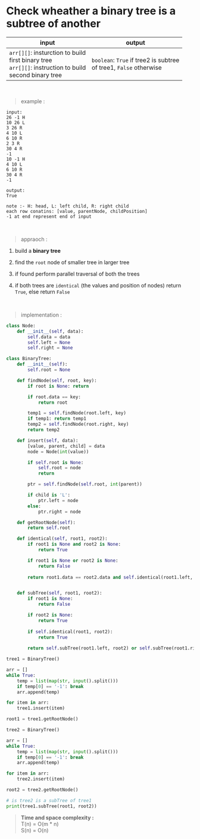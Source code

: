 # Check wheather a binary tree is a subtree of another

| input | output |
| --- | --- |
| `arr[][]`: insturction to build<br>first binary tree <br> `arr[][]`: instruction to build <br> second binary tree | `boolean`: `True` if tree2 is subtree <br> of tree1, `False` otherwise |

<br>

> example :

```
input:
26 -1 H
10 26 L
3 26 R
4 10 L
6 10 R
2 3 R
30 4 R
-1
10 -1 H
4 10 L
6 10 R
30 4 R
-1

output:
True
```
```
note :- H: head, L: left child, R: right child
each row conatins: [value, parentNode, childPosition]
-1 at end represent end of input
```

<br>

> appraoch :

1. build a **binary tree**

2. find the `root` node of smaller tree in larger tree

3. if found perform parallel traversal of both the trees

4. if both trees are `identical` (the values and position of nodes) return `True`, else return `False`

<br>

> implementation :

```python
class Node:
    def __init__(self, data):
        self.data = data
        self.left = None
        self.right = None 

class BinaryTree:
    def __init__(self):
        self.root = None

    def findNode(self, root, key):
        if root is None: return 

        if root.data == key:
            return root

        temp1 = self.findNode(root.left, key)
        if temp1: return temp1
        temp2 = self.findNode(root.right, key)
        return temp2

    def insert(self, data):
        [value, parent, child] = data 
        node = Node(int(value))

        if self.root is None: 
            self.root = node
            return 

        ptr = self.findNode(self.root, int(parent))

        if child is 'L':
            ptr.left = node
        else:
            ptr.right = node

    def getRootNode(self):
        return self.root

    def identical(self, root1, root2):
        if root1 is None and root2 is None:
            return True

        if root1 is None or root2 is None:
            return False
        
        return root1.data == root2.data and self.identical(root1.left, root2.left) and self.identical(root1.right, root2.right)


    def subTree(self, root1, root2):
        if root1 is None:
            return False

        if root2 is None:
            return True
        
        if self.identical(root1, root2):
            return True
        
        return self.subTree(root1.left, root2) or self.subTree(root1.right, root2)

tree1 = BinaryTree()

arr = []
while True:
    temp = list(map(str, input().split()))
    if temp[0] == '-1': break
    arr.append(temp)

for item in arr:
    tree1.insert(item)

root1 = tree1.getRootNode()

tree2 = BinaryTree()

arr = []
while True:
    temp = list(map(str, input().split()))
    if temp[0] == '-1': break
    arr.append(temp)

for item in arr:
    tree2.insert(item)

root2 = tree2.getRootNode()

# is tree2 is a subTree of tree1
print(tree1.subTree(root1, root2))
```

> **Time and space complexity :**
<br>T(n) = O(m * n)
<br>S(n) = O(n)